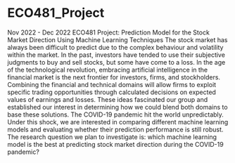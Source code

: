 # ECO481_Project
Nov 2022 - Dec 2022 ECO481 Project: Prediction Model for the Stock Market Direction Using Machine Learning Techniques
The stock market has always been difficult to predict due to the complex behaviour and volatility within the market. In the past, investors have tended to use their subjective judgments to buy and sell stocks, but some have come to a loss. 
In the age of the technological revolution, embracing artificial intelligence in the financial market is the next frontier for investors, firms, and stockholders. Combining the financial and technical domains will allow firms to exploit specific trading opportunities through calculated decisions on expected values of earnings and losses.
These ideas fascinated our group and established our interest in determining how we could blend both domains to base these solutions. The COVID-19 pandemic hit the world unpredictably. Under this shock, we are interested in comparing different machine learning models and evaluating whether their prediction performance is still robust. The research question we plan to investigate is: which machine learning model is the best at predicting stock market direction during the COVID-19 pandemic?

